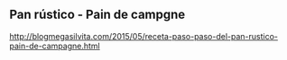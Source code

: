 ## Pan rústico - Pain de campgne

http://blogmegasilvita.com/2015/05/receta-paso-paso-del-pan-rustico-pain-de-campagne.html
